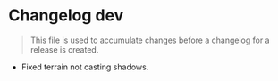 # Changelog dev
> This file is used to accumulate changes before a changelog for a release is
> created.

* Fixed terrain not casting shadows.
